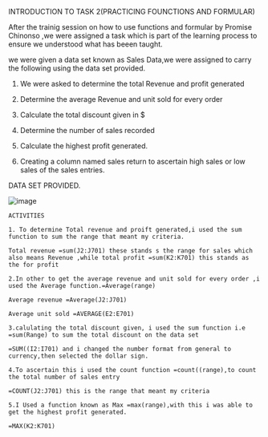 INTRODUCTION TO TASK 2(PRACTICING FOUNCTIONS AND FORMULAR)

After the trainig session on how to use functions and formular by Promise Chinonso ,we were assigned a task which is part of the learning process to ensure we understood what has beeen taught.

we were given a data set known as Sales Data,we were assigned to carry the following using the data set provided.

1. We were asked to determine the total Revenue and profit generated 

2. Determine the average Revenue and unit sold for every order

3. Calculate the total discount given in $

4. Determine the number of sales recorded

5. Calculate the highest profit generated.

6. Creating a column named sales return to ascertain high sales or low sales of the sales entries.


  DATA SET PROVIDED.

  ![image](https://github.com/Maris27/TASK-2-3rd-cohort-Data-Analysis-Training-/assets/140453106/1724f2fa-097b-4a98-bdda-515ed0aaedc8)

    ACTIVITIES

    1. To determine Total revenue and proift generated,i used the sum function to sum the range that meant my criteria.
    
    Total revenue =sum(J2:J701) these stands s the range for sales which also means Revenue ,while total profit =sum(K2:K701) this stands as the for profit

    2.In other to get the average revenue and unit sold for every order ,i used the Average function.=Average(range)

    Average revenue =Average(J2:J701) 
    
    Average unit sold =AVERAGE(E2:E701)

    3.calulating the total discount given, i used the sum function i.e =sum(Range) to sum the total discount on the data set

    =SUM((I2:I701) and i changed the number format from general to currency,then selected the dollar sign.

    4.To ascertain this i used the count function =count((range),to count the total number of sales entry

    =COUNT(J2:J701) this is the range that meant my criteria

    5.I Used a function known as Max =max(range),with this i was able to get the highest profit generated.

    =MAX(K2:K701) 

    
  



    
    
    

    
  
